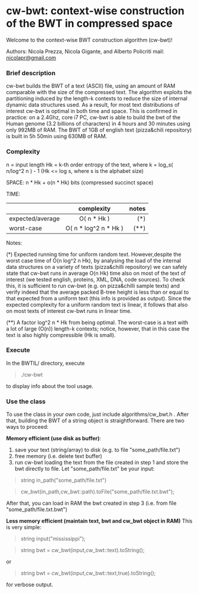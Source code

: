 cw-bwt: context-wise construction of the BWT in compressed space
===============
Welcome to the context-wise BWT construction algorithm (cw-bwt)!

Authors: Nicola Prezza, Nicola Gigante, and Alberto Policriti
mail: nicolapr@gmail.com

### Brief description

cw-bwt builds the BWT of a text (ASCII) file, using an amount of RAM comparable with the size of the compressed text. The algorithm exploits the partitioning induced by the length-k contexts to reduce the size of internal dynamic data structures used. As a result, for most text distributions of interest cw-bwt is optimal in both time and space. This is confirmed in practice: on a 2.4Ghz, core i7 PC, cw-bwt is able to build the bwt of the Human genome (3.2 billions of characters) in 4 hours and 30 minutes using only 992MB of RAM. The BWT of 1GB of english text (pizza&chili repository) is built in 5h 50min using 630MB of RAM.

### Complexity

n = input length
Hk = k-th order entropy of the text, where k = log_s( n/log^2 n ) - 1 (Hk <= log s, where s is the alphabet size)

SPACE:	n * Hk + o(n * Hk) bits	(compressed succinct space)

TIME:

|    |      complexity      |  notes |
|----------|:-------------:|------:|
| expected/average |  O( n * Hk ) | (*) |
| worst-case |    O( n * log^2 n * Hk )   |   (**) |

Notes: 

(*) Expected running time for uniform random text. However,despite the worst case time of O(n log^2 n Hk), by analysing the load of the internal data structures on a variety of texts (pizza&chilli repository) we can safely state that cw-bwt runs in average O(n Hk) time also on most of the text of interest (we tested english, proteins, XML, DNA, code sources). To check this, it is sufficient to run cw-bwt (e.g. on pizza&chilli sample texts) and verify indeed that the average packed B-tree height is less than or equal to that expected from a uniform text (this info is provided as output). Since the expected complexity for a uniform random text is linear, it follows that also on most texts of interest cw-bwt runs in linear time.

(**) A factor log^2 n * Hk from being optimal. The worst-case is a text with a lot of large (O(n)) length-k contexts; notice, however, that in this case the text is also highly compressible (Hk is small).

### Execute

In the BWTIL/ directory, execute

> ./cw-bwt

to display info about the tool usage.

### Use the class

To use the class in your own code, just include algorithms/cw_bwt.h . After that, building the BWT of a string object is straightforward. There are two ways to proceed:

**Memory efficient (use disk as buffer)**: 

1. save your text (string/array) to disk (e.g. to file "some_path/file.txt")
2. free memory (i.e. delete text buffer)
3. run cw-bwt loading the text from the file created in step 1 and store the bwt directly to file. Let "some\_path/file.txt" be your input:

> string in_path("some\_path/file.txt")

> cw\_bwt(in\_path,cw_bwt::path).toFile("some\_path/file.txt.bwt");

After that, you can load in RAM the bwt created in step 3 (i.e. from file "some\_path/file.txt.bwt")

**Less memory efficient (maintain text, bwt and cw\_bwt object in RAM)** This is very simple:

> string input("mississippi");

> string bwt = cw\_bwt(input,cw_bwt::text).toString();

or

> string bwt = cw\_bwt(input,cw_bwt::text,true).toString();

for verbose output.
